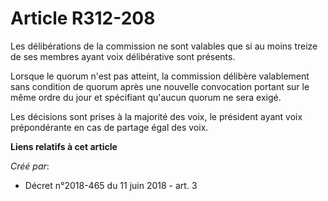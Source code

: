 # Article R312-208

Les délibérations de la commission ne sont valables que si au moins treize de ses membres ayant voix délibérative sont
présents.

Lorsque le quorum n'est pas atteint, la commission délibère valablement sans condition de quorum après une nouvelle
convocation portant sur le même ordre du jour et spécifiant qu'aucun quorum ne sera exigé.

Les décisions sont prises à la majorité des voix, le président ayant voix prépondérante en cas de partage égal des voix.

**Liens relatifs à cet article**

_Créé par_:

  - Décret n°2018-465 du 11 juin 2018 - art. 3
